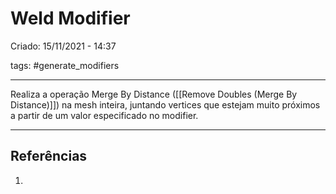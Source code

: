 # Weld Modifier
Criado: 15/11/2021 - 14:37

tags: #generate_modifiers 

---

 Realiza a operação Merge By Distance ([[Remove Doubles (Merge By Distance)]]) na mesh inteira, juntando vertices que estejam muito próximos a partir de um valor especificado no modifier.

---
## Referências
1.